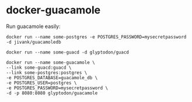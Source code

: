 # docker-guacamole
Run guacamole easily:

```
docker run --name some-postgres -e POSTGRES_PASSWORD=mysecretpassword -d jivank/guacamoledb
```

```
docker run --name some-guacd -d glyptodon/guacd
```

```
docker run --name some-guacamole \
--link some-guacd:guacd \
--link some-postgres:postgres \
-e POSTGRES_DATABASE=guacamole_db \
-e POSTGRES_USER=postgres \
-e POSTGRES_PASSWORD=mysecretpassword \
-d -p 8080:8080 glyptodon/guacamole
```